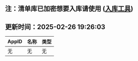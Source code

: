 ## 注：清单库已加密想要入库请使用 ([入库工具](https://github.com/BlankTMing/ManifestAutoUpdate/releases))

## 更新时间：2025-02-26 19:26:03
| AppID | 名称 | 类型  |
| :-------------------- | :----------------------------- | :----------- |
| 无 | 无 | 无 |
